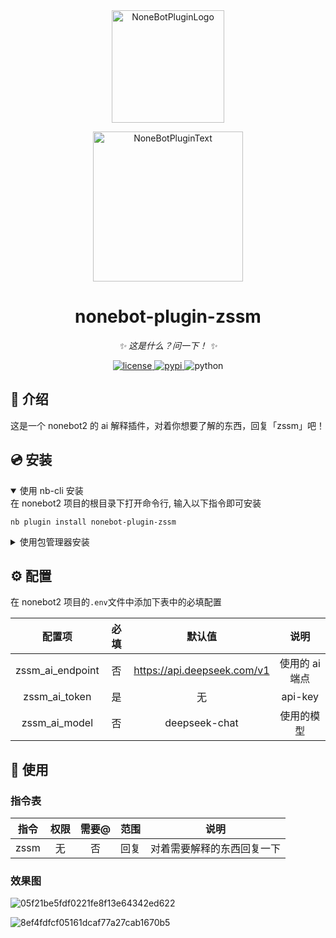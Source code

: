 <div align="center">
  <a href="https://v2.nonebot.dev/store"><img src="https://github.com/A-kirami/nonebot-plugin-template/blob/resources/nbp_logo.png" width="180" height="180" alt="NoneBotPluginLogo"></a>
  <br>
  <p><img src="https://github.com/A-kirami/nonebot-plugin-template/blob/resources/NoneBotPlugin.svg" width="240" alt="NoneBotPluginText"></p>
</div>

<div align="center">

# nonebot-plugin-zssm

_✨ 这是什么？问一下！ ✨_


<a href="./LICENSE">
    <img src="https://img.shields.io/github/license/owner/nonebot-plugin-zssm.svg" alt="license">
</a>
<a href="https://pypi.python.org/pypi/nonebot-plugin-zssm">
    <img src="https://img.shields.io/pypi/v/nonebot-plugin-zssm.svg" alt="pypi">
</a>
<img src="https://img.shields.io/badge/python-3.12+-blue.svg" alt="python">

</div>

## 📖 介绍

这是一个 nonebot2 的 ai 解释插件，对着你想要了解的东西，回复「zssm」吧！

## 💿 安装

<details open>
<summary>使用 nb-cli 安装</summary>
在 nonebot2 项目的根目录下打开命令行, 输入以下指令即可安装

    nb plugin install nonebot-plugin-zssm

</details>

<details>
<summary>使用包管理器安装</summary>
在 nonebot2 项目的插件目录下, 打开命令行, 根据你使用的包管理器, 输入相应的安装命令

<details>
<summary>pip</summary>

    pip install nonebot-plugin-zssm
</details>
<details>
<summary>pdm</summary>

    pdm add nonebot-plugin-zssm
</details>
<details>
<summary>poetry</summary>

    poetry add nonebot-plugin-zssm
</details>
<details>
<summary>conda</summary>

    conda install nonebot-plugin-zssm
</details>

打开 nonebot2 项目根目录下的 `pyproject.toml` 文件, 在 `[tool.nonebot]` 部分追加写入

    plugins = ["nonebot_plugin_zssm"]

</details>

## ⚙️ 配置

在 nonebot2 项目的`.env`文件中添加下表中的必填配置

| 配置项 | 必填 | 默认值 | 说明 |
|:-----:|:----:|:----:|:----:|
| zssm_ai_endpoint | 否 | https://api.deepseek.com/v1 | 使用的 ai 端点 |
| zssm_ai_token | 是 | 无 | api-key |
| zssm_ai_model | 否 | deepseek-chat | 使用的模型 |

## 🎉 使用
### 指令表
| 指令 | 权限 | 需要@ | 范围 | 说明 |
|:-----:|:----:|:----:|:----:|:----:|
| zssm | 无 | 否 | 回复 | 对着需要解释的东西回复一下 |

### 效果图

![05f21be5fdf0221fe8f13e64342ed622](https://github.com/user-attachments/assets/68e806b6-895e-41dd-a08e-303b1a2abcb3)

![8ef4fdfcf05161dcaf77a27cab1670b5](https://github.com/user-attachments/assets/496b26e3-3f93-4db1-8687-88a0637122ff)

